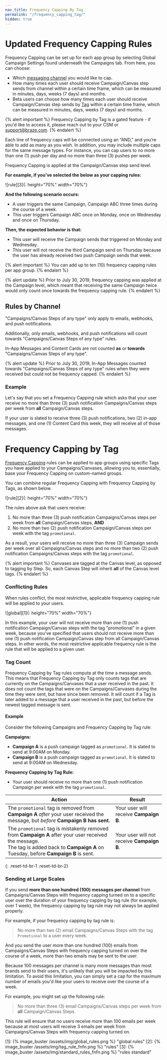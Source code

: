 ```yaml
---
nav_title: Frequency Capping By Tag
permalink: "/frequency_capping_tag/"
hidden: true
---
```


# Updated Frequency Capping Rules

Frequency Capping can be set up for each app group by selecting Global Campaign Settings found underneath the Campaigns tab. From here, you can choose:

- Which [messaging channel](#rules-by-channel) you would like to cap.
- How many times each user should receive Campaign/Canvas step sends from channel within a certain time frame, which can be measured in minutes, days, weeks (7 days) and months.
- Beta users can choose how many times each user should receive Campaign/Canvas step sends by [Tag](#frequency-capping-by-tag) within a certain time frame, which can be measured in minutes, days, weeks (7 days) and months. 

{% alert important %} 
Frequency Capping by Tag is a gated feature - if you'd like to access it, please reach out to your CSM or support@braze.com.
{% endalert %}

Each line of frequency caps will be connected using an “AND,” and you’re able to add as many as you wish. In addition, you may include multiple caps for the same message types. For instance, you can cap users to no more than one (1) push per day and no more than three (3) pushes per week.

Frequency Capping is applied at the Campaign/Canvas step send level.

__For example, if you've selected the below as your capping rules:__

![rule][3]{: height="70%" width="70%"}

**And the following scenario occurs:**

- A user triggers the same Campaign, Campaign ABC three times during the course of a week.
- This user triggers Campaign ABC once on Monday, once on Wednesday and once on Thursday.

__Then, the expected behavior is that:__

- This user will receive the Campaign sends that triggered on Monday and Wednesday.
- This user will not receive the third Campaign send on Thursday because the user has already received two push Campaign sends that week.

{% alert important %}
You can add up to ten (10) frequency capping rules per app group.
{% endalert %}

{% alert update %}
Prior to July 30, 2019, frequency capping was applied at the Campaign level, which meant that receiving the same Campaign twice would only count once towards the frequency capping rule.
{% endalert %}

## Rules by Channel
"Campaigns/Canvas Steps of any type" only apply to emails, webhooks, and push notifications.

Additionally, only emails, webhooks, and push notifications will count towards "Campaigns/Canvas Steps of any type" rules.

In-App Messages and Content Cards are not counted __as__ or __towards__ "Campaigns/Canvas Steps of any type".

{% alert update %}
Prior to July 30, 2019, In-App Messages counted towards "Campaigns/Canvas Steps of any type" rules when they were received but could not be frequency capped. 
{% endalert %}

### Example

Let's say that you set a Frequency Capping rule which asks that your user receive no more than three (3) push notification Campaigns/Canvas steps per week from __all__ Campaign/Canvas steps.

If your user is slated to receive three (3) push notifications, two (2) in-app messages, and one (1) Content Card this week, they will receive all of those messages.

# Frequency Capping by Tag

[Frequency Capping](#updated-frequency-capping-rules) rules can be applied to app groups using specific Tags you have applied to your Campaigns/Canvases, allowing you to, essentially, base your Frequency Capping on custom-named groups.

You can combine regular Frequency Capping with Frequency Capping by Tags, as shown below.

![rule][2]{: height="70%" width="70%"}

The rules above ask that users receive:
1. No more than three (3) push notification Campaigns/Canvas steps per week from __all__ Campaign/Canvas steps, __AND__
2. No more than two (2) push notification Campaign/Canvas steps per week with the tag `promotional`.

As a result, your users will receive no more than three (3) Campaign sends per week over all Campaigns/Canvas steps and no more than two (2) push notification Campaigns/Canvas steps with the tag `promotional`.

{% alert important %}
Canvases are tagged at the Canvas level, as opposed to tagging by Step. So, each Canvas Step will inherit __all__ of the Canvas level tags.
{% endalert %}

### Conflicting Rules

When rules conflict, the most restrictive, applicable frequency capping rule will be applied to your users.

![global][1]{: height="70%" width="70%"}

In this example, your user will not receive more than one (1) push notification Campaign/Canvas steps with the tag "promotional" in a given week, because you've specified that users should not receive more than one (1) push notification Campaign/Canvas step from all Campaign/Canvas steps. In other words, the most restrictive applicable frequency rule is the rule that will be applied to a given user.

### Tag Count
Frequency Capping by Tag rules compute at the time a message sends. This means that Frequency Capping by Tag only counts tags that are currently on the Campaigns/Canvases that a user received in the past. It does not count the tags that were on the Campaigns/Canvases during the time they were sent, but have since been removed. It will count if a Tag is later added to a message that a user received in the past, but before the newest tagged message is sent.

#### Example

Consider the following Campaigns and Frequency Capping by Tag rule:

__Campaigns:__
- __Campaign A__ is a push campaign tagged as `promotional`. It is slated to send at 9:00AM on Monday.
- __Campaign B__ is a push campaign tagged as `promotional`. It is slated to send at 9:00AM on Wednesday.

__Frequency Capping by Tag Rule:__
- Your user should receive no more than one (1) push notification Campaign per week with the tag `promotional`.

| Action | Result |
|---|---|
| The `promotional` tag is removed from __Campaign A__ _after_ your user received the message, but _before_ __Campaign B has sent.__ | Your user will receive __Campaign B__.|
| The `promotional` tag is mistakenly removed from __Campaign A__ after your user received the message. <br> The tag is added back to __Campaign A__ on Tuesday, before __Campaign B__ is sent. | Your user will not receive __Campaign B__. |
{: .reset-td-br-1 .reset-td-br-2}

### Sending at Large Scales 
If you send __more than one hundred (100) messages per channel__ from Campaigns/Canvas Steps with frequency capping turned on to a specific user over the duration of your frequency capping by tag rule (for example, over 1 week), the frequency capping by tag rule may not always be applied properly. 

For example, if your frequency capping by tag rule is: 

> No more than two (2) email Campaigns/Canvas Steps with the tag `Promotional` to a user every week.

And you send the user more than one hundred (100) emails from Campaigns/Canvas Steps with frequency capping turned on over the course of a week, more than two emails may be sent to the user. 

Because 100 messages per channel is many more messages than most brands send to their users, it's unlikely that you will be impacted by this limitation. To avoid this limitation, you can simply set a cap for the maximum number of emails you'd like your users to receive over the course of a week. 

For example, you might set up the following rule: 

> No more than three (3) email Campaigns/Canvas steps per week from __all__ Campaign/Canvas Steps.

This rule will ensure that no users receive more than 100 emails per week because at most users will receive 3 emails per week from Campaigns/Canvas Steps with frequency capping turned on.



[1]: {% image_buster /assets/img/global_rules.png %} "global rules"
[2]: {% image_buster /assets/img/tag_rule_fnfn.png %} "rules"
[3]: {% image_buster /assets/img/standard_rules_fnfn.png %} "rules standard"
